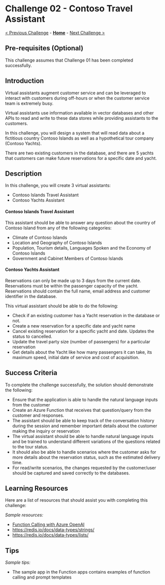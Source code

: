# Challenge 02 - Contoso Travel Assistant

[< Previous Challenge](./Challenge-01.md) - **[Home](../README.md)** - [Next Challenge >](./Challenge-03.md)

## Pre-requisites (Optional)

This challenge assumes that Challenge 01 has been completed successfully.

## Introduction

Virtual assistants augment customer service and can be leveraged to interact with customers during off-hours or when the customer service team is extremely busy.

Virtual assistants use information available in vector databases and other APIs to read and write to these data stores while providing assistants to the customers.

In this challenge, you will design a system that will read data about a fictitious country Contoso Islands as well as a hypothetical tour company (Contoso Yachts).

There are two existing customers in the database, and there are 5 yachts that customers can make future reservations for a specific date and yacht.

## Description

In this challenge, you will create 3 virtual assistants:
- Contoso Islands Travel Assistant
- Contoso Yachts Assistant

#### Contoso Islands Travel Assistant
This assistant should be able to answer any question about the country of Contoso Island from any of the following categories:
- Climate of Contoso Islands
- Location and Geography of Contoso Islands
- Population, Tourism details, Languages Spoken and the Economy of Contoso Islands
- Government and Cabinet Members of Contoso Islands

#### Contoso Yachts Assistant

Reservations can only be made up to 3 days from the current date.
Reservations must be within the passenger capacity of the yacht.
Reservations should contain the full name, email address and customer identifier in the database.

This virtual assistant should be able to do the following:
- Check if an existing customer has a Yacht reservation in the database or not.
- Create a new reservation for a specific date and yacht name
- Cancel existing reservation for a specific yacht and date. Updates the status to cancelled.
- Update the travel party size (number of passengers) for a particular reservation
- Get details about the Yacht like how many passengers it can take, its maximum speed, initial date of service and cost of acquisition.

## Success Criteria

To complete the challenge successfully, the solution should demonstrate the following:
- Ensure that the application is able to handle the natural language inputs from the customer
- Create an Azure Function that receives that question/query from the customer and responses.
- The assistant should be able to keep track of the conversation history during the session and remember important details about the customer making the inquiry or reservation 
- The virtual assistant should be able to handle natural language inputs and be trained to understand different variations of the questions related to the tour status. 
- It should also be able to handle scenarios where the customer asks for more details about the reservation status, such as the estimated delivery time.
- For read/write scenarios, the changes requested by the customer/user should be captured and saved correctly to the databases.

## Learning Resources

Here are a list of resources that should assist you with completing this challenge:

*Sample resources:*
- [Function Calling with Azure OpenAI](https://learn.microsoft.com/en-us/azure/ai-services/openai/how-to/function-calling)
- https://redis.io/docs/data-types/strings/
- https://redis.io/docs/data-types/lists/

## Tips

*Sample tips:*

- The sample app in the Function apps contains examples of function calling and prompt templates
